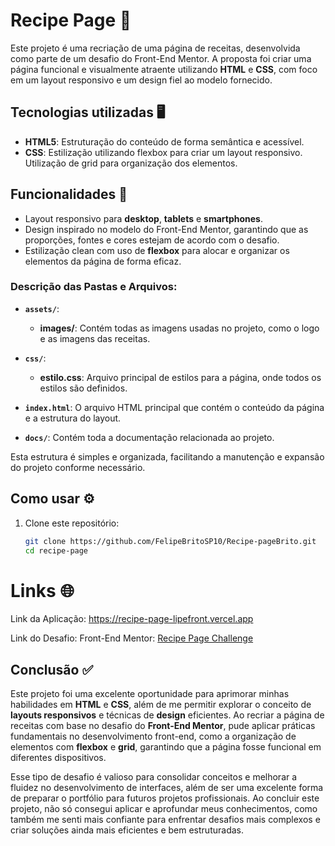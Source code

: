 # Recipe Page 🍳

Este projeto é uma recriação de uma página de receitas, desenvolvida como parte de um desafio do Front-End Mentor. A proposta foi criar uma página funcional e visualmente atraente utilizando **HTML** e **CSS**, com foco em um layout responsivo e um design fiel ao modelo fornecido.

## Tecnologias utilizadas 🖥️

- **HTML5**: Estruturação do conteúdo de forma semântica e acessível.
- **CSS**: Estilização utilizando flexbox para criar um layout responsivo. Utilização de grid para organização dos elementos.

## Funcionalidades 📱

- Layout responsivo para **desktop**, **tablets** e **smartphones**.
- Design inspirado no modelo do Front-End Mentor, garantindo que as proporções, fontes e cores estejam de acordo com o desafio.
- Estilização clean com uso de **flexbox** para alocar e organizar os elementos da página de forma eficaz.

### Descrição das Pastas e Arquivos:

- **`assets/`**:
  - **images/**: Contém todas as imagens usadas no projeto, como o logo e as imagens das receitas.

- **`css/`**:
  - **estilo.css**: Arquivo principal de estilos para a página, onde todos os estilos são definidos.

- **`index.html`**: O arquivo HTML principal que contém o conteúdo da página e a estrutura do layout.

- **`docs/`**: Contém toda a documentação relacionada ao projeto.

Esta estrutura é simples e organizada, facilitando a manutenção e expansão do projeto conforme necessário.

## Como usar ⚙️

1. Clone este repositório:

   ```bash
   git clone https://github.com/FelipeBritoSP10/Recipe-pageBrito.git
   cd recipe-page
   ```

# Links 🌐
Link da Aplicação: https://recipe-page-lipefront.vercel.app

Link do Desafio: Front-End Mentor: [Recipe Page Challenge](https://www.frontendmentor.io/challenges/recipe-page-KiTsR8QQKm)

## Conclusão ✅

Este projeto foi uma excelente oportunidade para aprimorar minhas habilidades em **HTML** e **CSS**, além de me permitir explorar o conceito de **layouts responsivos** e técnicas de **design** eficientes. Ao recriar a página de receitas com base no desafio do **Front-End Mentor**, pude aplicar práticas fundamentais no desenvolvimento front-end, como a organização de elementos com **flexbox** e **grid**, garantindo que a página fosse funcional em diferentes dispositivos.

Esse tipo de desafio é valioso para consolidar conceitos e melhorar a fluidez no desenvolvimento de interfaces, além de ser uma excelente forma de preparar o portfólio para futuros projetos profissionais. Ao concluir este projeto, não só consegui aplicar e aprofundar meus conhecimentos, como também me senti mais confiante para enfrentar desafios mais complexos e criar soluções ainda mais eficientes e bem estruturadas.
